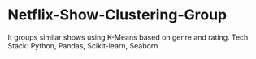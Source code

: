 # Netflix-Show-Clustering-Group
It groups similar shows using K-Means based on genre and rating. Tech Stack: Python, Pandas, Scikit-learn, Seaborn

